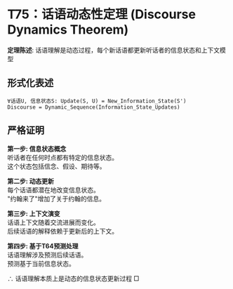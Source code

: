 # T75：话语动态性定理 (Discourse Dynamics Theorem)  

**定理陈述**: 话语理解是动态过程，每个新话语都更新听话者的信息状态和上下文模型  

## 形式化表述  
```  
∀话语U, 信息状态S: Update(S, U) = New_Information_State(S')  
Discourse = Dynamic_Sequence(Information_State_Updates)  
```  

## 严格证明  

**第一步: 信息状态概念**  
听话者在任何时点都有特定的信息状态。  
这个状态包括信念、假设、期待等。  

**第二步: 动态更新**  
每个话语都潜在地改变信息状态。  
"约翰来了"增加了关于约翰的信息。  

**第三步: 上下文演变**  
话语上下文随着交流进展而变化。  
后续话语的解释依赖于更新后的上下文。  

**第四步: 基于T64预测处理**  
话语理解涉及预测后续话语。  
预测基于当前信息状态。  

∴ 话语理解本质上是动态的信息状态更新过程 □  